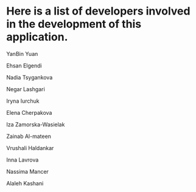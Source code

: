 # Here is a list of developers involved in the development of this application.

YanBin Yuan

Ehsan Elgendi

Nadia Tsygankova

Negar Lashgari

Iryna Iurchuk

Elena Cherpakova

Iza Zamorska-Wasielak

Zainab Al-mateen

Vrushali Haldankar

Inna Lavrova

Nassima Mancer

Alaleh Kashani
